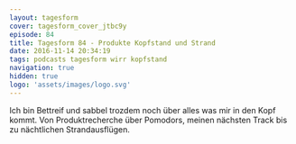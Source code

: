 ```yaml
---
layout: tagesform
cover: tagesform_cover_jtbc9y
episode: 84
title: Tagesform 84 - Produkte Kopfstand und Strand
date: 2016-11-14 20:34:19
tags: podcasts tagesform wirr kopfstand
navigation: true
hidden: true
logo: 'assets/images/logo.svg'
---
```


Ich bin Bettreif und sabbel trozdem noch über alles was mir in den Kopf kommt.
Von Produktrecherche über Pomodors, meinen nächsten Track bis zu nächtlichen
Strandausflügen.
